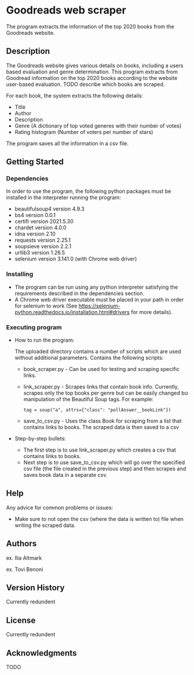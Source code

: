 # Goodreads web scraper

The program extracts the information of the top 2020 books from the Goodreads website.

## Description

The Goodreads website gives various details on books, including a users based evaluation 
and genre determination. This program extracts from Goodread information on the top 2020
books according to the website user-based evaluation. 
  TODO describe which books are scraped.

For each book, the system extracts the following details:
  - Title
  - Author
  - Description
  - Genre (A dictionary of top voted generes with their number of votes)
  - Rating histogram (Number of voters per number of stars)

The program saves all the information in a csv file.

## Getting Started

### Dependencies

In order to use the program, the following python packages must be installed in 
the interpreter running the program:
  - beautifulsoup4 version 4.9.3
  - bs4 version 0.0.1
  - certifi version 2021.5.30
  - chardet version 4.0.0
  - idna version 2.10
  - requests version 2.25.1
  - soupsieve version 2.2.1
  - urllib3 version 1.26.5
  - selenium version 3.141.0 (with Chrome web driver)

### Installing

- The program can be run using any python interpreter satisfying the requirements 
described in the dependencies section. 
- A Chrome web driver executable must be placed in your path in order for selenium to work 
  (See https://selenium-python.readthedocs.io/installation.html#drivers for more details).

### Executing program

* How to run the program:
  
  The uploaded directory contains a number of scripts which are used without
  additional parameters. Contains the following scripts:
  * book_scraper.py - Can be used for testing and scraping specific links.
  * link_scraper.py - Scrapes links that contain book info. Currently, scrapes
    only the top books per genre but can be easily changed bט manipulation of 
    the Beautiful Soup tags. For example:
    
    ``tag = soup("a", attrs={"class": "pollAnswer__bookLink"})``
  * save_to_csv.py - Uses the class Book for scraping from a list that contains 
    links to books. The scraped data is then saved to a csv
* Step-by-step bullets:
  * The first step is to use link_scraper.py which creates a csv that contains 
    links to books.
  * Next step is to use save_to_csv.py which will go over the specified csv
    file (the file created in the previous step) and then scrapes and saves 
    book data in a separate csv.

## Help

Any advice for common problems or issues:
* Make sure to not open the csv (where the data is written to) file when writing the scraped data.

## Authors

ex. Ilia Altmark

ex. Tovi Benoni

## Version History

Currently redundent

## License

Currently redundent

## Acknowledgments

TODO

